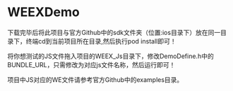 # WEEXDemo
下载完毕后将此项目与官方Github中的sdk文件夹（位置:ios目录下）放在同一目录下，终端cd到当前项目所在目录,然后执行pod install即可！

将你想测试的JS文件拖入项目的WEEX_Js目录下，修改DemoDefine.h中的BUNDLE_URL，只需修改为对应js文件名称，然后运行即可！

项目中JS对应的WE文件请参考官方Github中的examples目录。
